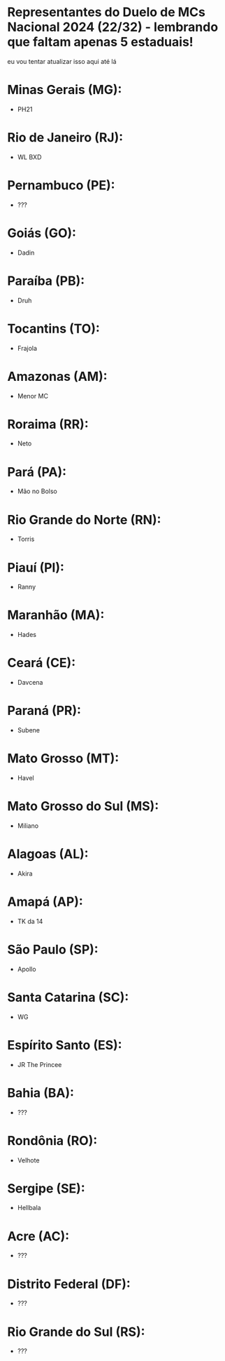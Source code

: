 # Representantes do Duelo de MCs Nacional 2024 (22/32) - lembrando que faltam apenas 5 estaduais!
eu vou tentar atualizar isso aqui até lá 



# Minas Gerais (MG):

- PH21


# Rio de Janeiro (RJ):

- WL BXD


# Pernambuco (PE):

- ???


# Goiás (GO):

- Dadin


# Paraíba (PB):

- Druh


# Tocantins (TO):

- Frajola


# Amazonas (AM):

- Menor MC


# Roraima (RR):

- Neto


# Pará (PA):

- Mão no Bolso


# Rio Grande do Norte (RN):

- Torris


# Piauí (PI):

- Ranny


# Maranhão (MA):

- Hades


# Ceará (CE):

- Davcena


# Paraná (PR):

- Subene


# Mato Grosso (MT): 

- Havel


# Mato Grosso do Sul (MS):

- Miliano


# Alagoas (AL):

- Akira


# Amapá (AP):

- TK da 14


# São Paulo (SP):

- Apollo


# Santa Catarina (SC):

- WG


# Espírito Santo (ES):

- JR The Princee


# Bahia (BA): 

- ???


# Rondônia (RO):

- Velhote


# Sergipe (SE):

- Hellbala


# Acre (AC):

- ???


# Distrito Federal (DF):

- ???


# Rio Grande do Sul (RS): 

- ???
